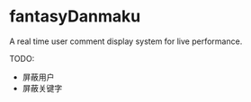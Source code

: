 # fantasyDanmaku
A real time user comment display system for live performance.

TODO:
- 屏蔽用户
- 屏蔽关键字

